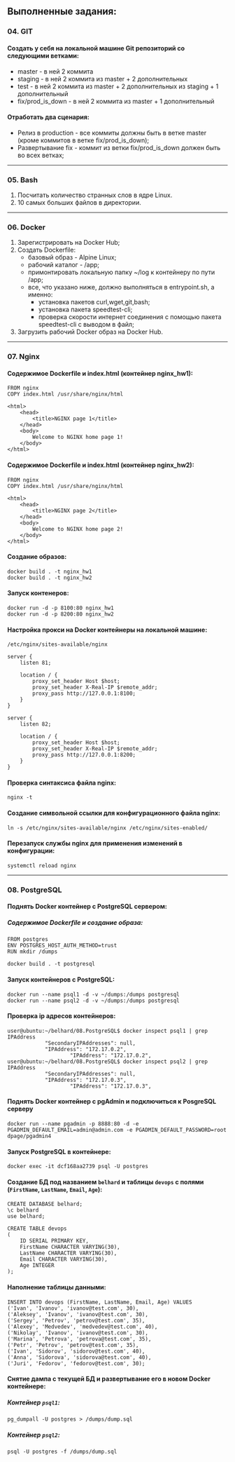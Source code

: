## Выполненные задания:

### 04. GIT

#### Создать у себя на локальной машине Git репозиторий со следующими ветками:

* master - в ней 2 коммита
* staging - в ней 2 коммита из master + 2 дополнительных
* test - в ней 2 коммита из master + 2 дополнительных из staging + 1 дополнительный
* fix/prod_is_down - в ней 2 коммита из master + 1 дополнительный

#### Отработать два сценария:

* Релиз в production - все коммиты должны быть в ветке master (кроме коммитов в ветке fix/prod_is_down);
* Развертывание fix - коммит из ветки fix/prod_is_down должен быть во всех ветках;
---

### 05. Bash

1. Посчитать количество странных слов в ядре Linux.
2. 10 самых больших файлов в директории.
---

### 06. Docker

1. Зарегистрировать на Docker Hub;
2. Создать Dockerfile:
   * базовый образ - Alpine Linux;
   * рабочий каталог - /app;
   * примонтировать локальную папку ~/log к контейнеру по пути /app;
   * все, что указано ниже, должно выполняться в entrypoint.sh, а именно:
      - установка пакетов curl,wget,git,bash;
      - установка пакета speedtest-cli;    
      - проверка скорости интернет соединения с помощью пакета speedtest-cli с выводом в файл;
3. Загрузить рабочий Docker образ на Docker Hub.
---

### 07. Nginx

#### Содержимое Dockerfile и index.html (контейнер nginx_hw1):
````
FROM nginx
COPY index.html /usr/share/nginx/html
````
````
<html>
	<head>
		<title>NGINX page 1</title>
	</head>
	<body>
		Welcome to NGINX home page 1!
	</body>
</html>
````

#### Содержимое Dockerfile и index.html (контейнер nginx_hw2):
````
FROM nginx
COPY index.html /usr/share/nginx/html
````
````
<html>
	<head>
		<title>NGINX page 2</title>
	</head>
	<body>
		Welcome to NGINX home page 2!
	</body>
</html>
````

#### Создание образов:
````
docker build . -t nginx_hw1
docker build . -t nginx_hw2
````

#### Запуск контенеров:
````
docker run -d -p 8100:80 nginx_hw1
docker run -d -p 8200:80 nginx_hw2
````

#### Настройка прокси на Docker контейнеры на локальной машине:

````
/etc/nginx/sites-available/nginx

server {
    listen 81;

    location / {
        proxy_set_header Host $host;
        proxy_set_header X-Real-IP $remote_addr;
        proxy_pass http://127.0.0.1:8100;
    }
}

server {
    listen 82;

    location / {
        proxy_set_header Host $host;
        proxy_set_header X-Real-IP $remote_addr;
        proxy_pass http://127.0.0.1:8200;
    }
}
````

#### Проверка синтаксиса файла nginx:
````
nginx -t
````

#### Создание символьной ссылки для конфигурационного файла nginx:
````
ln -s /etc/nginx/sites-available/nginx /etc/nginx/sites-enabled/
````

#### Перезапуск службы nginx для применения изменений в конфигурации:
````
systemctl reload nginx
````
---

### 08. PostgreSQL

#### Поднять Docker контейнер с PostgreSQL сервером:

##### Содержимое Dockerfile и создание образа:
````
FROM postgres
ENV POSTGRES_HOST_AUTH_METHOD=trust
RUN mkdir /dumps
````
````
docker build . -t postgresql
````

#### Запуск контейнеров с PostgreSQL:
````
docker run --name psql1 -d -v ~/dumps:/dumps postgresql
docker run --name psql2 -d -v ~/dumps:/dumps postgresql
````

#### Проверка ip адресов контейнеров:
````
user@ubuntu:~/belhard/08.PostgreSQL$ docker inspect psql1 | grep IPAddress
            "SecondaryIPAddresses": null,
            "IPAddress": "172.17.0.2",
                    "IPAddress": "172.17.0.2",
user@ubuntu:~/belhard/08.PostgreSQL$ docker inspect psql2 | grep IPAddress
            "SecondaryIPAddresses": null,
            "IPAddress": "172.17.0.3",
                    "IPAddress": "172.17.0.3",
````

#### Поднять Docker контейнер с pgAdmin и подключиться к PosgreSQL серверу
````
docker run --name pgadmin -p 8888:80 -d -e PGADMIN_DEFAULT_EMAIL=admin@admin.com -e PGADMIN_DEFAULT_PASSWORD=root dpage/pgadmin4
````

#### Запуск PostgreSQL в контейнере:
````
docker exec -it dcf168aa2739 psql -U postgres
````

#### Создание БД под названием `belhard` и таблицы `devops` с полями (`FirstName`, `LastName`, `Email`, `Age`):
````
CREATE DATABASE belhard;
\c belhard
use belhard;

CREATE TABLE devops
(
    ID SERIAL PRIMARY KEY,
    FirstName CHARACTER VARYING(30),
    LastName CHARACTER VARYING(30),
    Email CHARACTER VARYING(30),
    Age INTEGER
);
````

#### Наполнение таблицы данными:
```
INSERT INTO devops (FirstName, LastName, Email, Age) VALUES
('Ivan', 'Ivanov', 'ivanov@test.com', 30),
('Aleksey', 'Ivanov', 'ivanov@test.com', 30),
('Sergey', 'Petrov', 'petrov@test.com', 35),
('Alexey', 'Medvedev', 'medvedev@test.com', 40),
('Nikolay', 'Ivanov', 'ivanov@test.com', 30),
('Marina', 'Petrova', 'petrova@test.com', 35),
('Petr', 'Petrov', 'petrov@test.com', 35),
('Ivan', 'Sidorov', 'sidorov@test.com', 40),
('Anna', 'Sidorova', 'sidorova@test.com', 40),
('Juri', 'Fedorov', 'fedorov@test.com', 30);
````

#### Снятие дампа с текущей БД и развертывание его в новом Docker контейнере:
##### Контейнер `psql1`:
````
pg_dumpall -U postgres > /dumps/dump.sql
````

##### Контейнер `psql2`:
```
psql -U postgres -f /dumps/dump.sql
````

